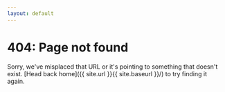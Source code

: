 ```yaml
---
layout: default
---
```


# 404: Page not found
Sorry, we've misplaced that URL or it's pointing to something that doesn't exist. [Head back home]({{ site.url }}{{ site.baseurl }}/) to try finding it again.